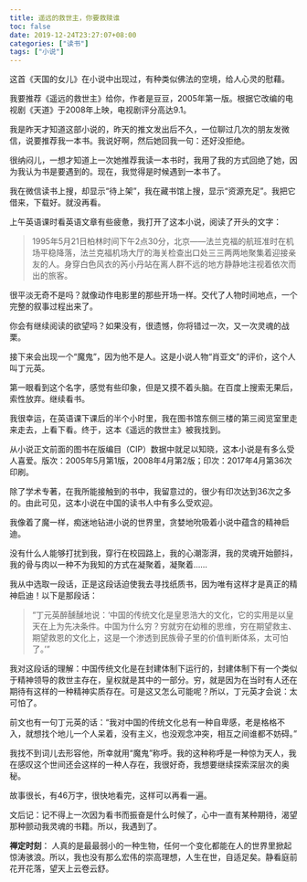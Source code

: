 ```yaml
---
title: 遥远的救世主，你要救赎谁
toc: false
date: 2019-12-24T23:27:07+08:00
categories: ["读书"]
tags: ["小说"]
---
```

这首《天国的女儿》在小说中出现过，有种类似佛法的空境，给人心灵的慰藉。

<!--more-->

我要推荐《遥远的救世主》给你，作者是豆豆，2005年第一版。根据它改编的电视剧《天道》于2008年上映，电视剧评分高达9.1。

我是昨天才知道这部小说的，昨天的推文发出后不久，一位聊过几次的朋友发微信，说要推荐我一本书。我说好啊，然后她回我一句：还好没拒绝。

很纳闷儿，一想才知道上一次她推荐我读一本书时，我用了我的方式回绝了她，因为我认为书是要遇到的。现在，我觉得是时候遇到一本书了。

我在微信读书上搜，却显示“待上架”，我在藏书馆上搜，显示“资源充足”。我把它借来，下载好。就没再看。

上午英语课时看英语文章有些疲惫，我打开了这本小说，阅读了开头的文字：

> 1995年5月21日柏林时间下午2点30分，北京——法兰克福的航班准时在机场平稳降落，法兰克福机场大厅的海关检查出口处三三两两地聚集着迎接亲友的人。身穿白色风衣的芮小丹站在离人群不远的地方静静地注视着依次而出的旅客。

很平淡无奇不是吗？就像动作电影里的那些开场一样。交代了人物时间地点，一个完整的叙事过程出来了。

你会有继续阅读的欲望吗？如果没有，很遗憾，你将错过一次，又一次灵魂的战栗。

接下来会出现一个“魔鬼”，因为他不是人。这是小说人物“肖亚文”的评价，这个人叫丁元英。

第一眼看到这个名字，感觉有些印象，但是又摸不着头脑。在百度上搜索无果后，索性放弃。继续看书。

我很幸运，在英语课下课后的半个小时里，我在图书馆东侧三楼的第三阅览室里走来走去，上看下看。终于，这本《遥远的救世主》被我找到。

从小说正文前面的图书在版编目（CIP）数据中就足以知晓，这本小说是有多么受人喜爱。版次：2005年5月第1版，2008年4月第2版；印次：2017年4月第36次印刷。

除了学术专著，在我所能接触到的书中，我留意过的，很少有印次达到36次之多的。由此可见，这本小说在中国的读书人中有多么受欢迎。

我像着了魔一样，痴迷地钻进小说的世界里，贪婪地吮吸着小说中蕴含的精神启迪。

没有什么人能够打扰到我，穿行在校园路上，我的心潮澎湃，我的灵魂开始颤抖，我的骨与肉以一种不为我知的方式在凝聚着，凝聚着……

我从中选取一段话，正是这段话迫使我去寻找纸质书，因为唯有这样才是真正的精神启迪！以下是那段话：

> “丁元英醉醺醺地说：‘中国的传统文化是皇恩浩大的文化，它的实用是以皇天在上为先决条件。中国为什么穷？穷就穷在幼稚的思维，穷在期望救主、期望救恩的文化上，这是一个渗透到民族骨子里的价值判断体系，太可怕了。’”

我对这段话的理解：中国传统文化是在封建体制下运行的，封建体制下有一个类似于精神领导的救世主存在，皇权就是其中的一部分。穷，就是因为在当时有人还在期待有这样的一种精神实质存在。可是这又怎么可能呢？所以，丁元英才会说：太可怕了。

前文也有一句丁元英的话：“我对中国的传统文化总有一种自卑感，老是格格不入，就想找个地儿一个人呆着，没有主义，也没观念冲突，相互之间谁都不妨碍。”

我找不到词儿去形容他，所幸就用“魔鬼”称呼。我的这种称呼是一种惊为天人，我在感叹这个世间还会这样的一种人存在，我很好奇，我想要继续探索深层次的奥秘。

故事很长，有46万字，很快地看完，这样可以再看一遍。

文后记：记不得上一次因为看书而振奋是什么时候了，心中一直有某种期待，渴望那种颤动我灵魂的书籍。所以，我遇到了。

**禅定时刻**：
人真的是最最弱小的一种生物，任何一个变化都能在人的世界里掀起惊涛骇浪。所以，我也没有那么宏伟的崇高理想，人生在世，自适足矣。静看庭前花开花落，望天上云卷云舒。
